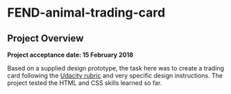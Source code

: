 # FEND-animal-trading-card

## Project Overview

**Project acceptance date: 15 February 2018**

Based on a supplied design prototype, the task here was to create a trading card following the [Udacity rubric](https://review.udacity.com/#!/rubrics/151/view) and very specific design instructions. The project tested the HTML and CSS skills learned so far.
